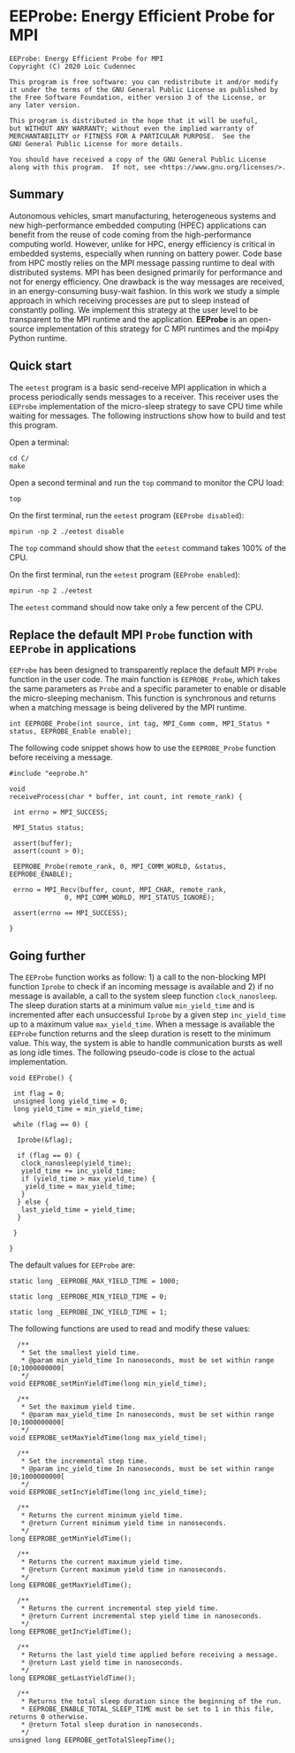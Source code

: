 # EEProbe: Energy Efficient Probe for MPI




    EEProbe: Energy Efficient Probe for MPI
    Copyright (C) 2020 Loïc Cudennec

    This program is free software: you can redistribute it and/or modify
    it under the terms of the GNU General Public License as published by
    the Free Software Foundation, either version 3 of the License, or
    any later version.

    This program is distributed in the hope that it will be useful,
    but WITHOUT ANY WARRANTY; without even the implied warranty of
    MERCHANTABILITY or FITNESS FOR A PARTICULAR PURPOSE.  See the
    GNU General Public License for more details.

    You should have received a copy of the GNU General Public License
    along with this program.  If not, see <https://www.gnu.org/licenses/>.


## Summary

  Autonomous vehicles, smart manufacturing, heterogeneous systems and
  new high-performance embedded computing (HPEC) applications can
  benefit from the reuse of code coming from the high-performance
  computing world. However, unlike for HPC, energy efficiency is
  critical in embedded systems, especially when running on battery
  power. Code base from HPC mostly relies on the MPI message passing
  runtime to deal with distributed systems. MPI has been designed
  primarily for performance and not for energy efficiency. One
  drawback is the way messages are received, in an energy-consuming
  busy-wait fashion. In this work we study a simple approach in which
  receiving processes are put to sleep instead of constantly
  polling. We implement this strategy at the user level to be
  transparent to the MPI runtime and the application. **EEProbe** is
  an open-source implementation of this strategy for C MPI runtimes
  and the mpi4py Python runtime.

## Quick start

The `eetest` program is a basic send-receive MPI application in which
a process periodically sends messages to a receiver. This receiver
uses the `EEProbe` implementation of the micro-sleep strategy to save
CPU time while waiting for messages. The following instructions show
how to build and test this program.

Open a terminal:
```
cd C/
make
```

Open a second terminal and run the `top` command to monitor the CPU load:
```
top
```

On the first terminal, run the `eetest` program (`EEProbe disabled`):
```
mpirun -np 2 ./eetest disable
```

The `top` command should show that the `eetest` command takes 100% of the CPU.

On the first terminal, run the `eetest` program (`EEProbe enabled`):
```
mpirun -np 2 ./eetest
```

The `eetest` command should now take only a few percent of the CPU.



## Replace the default MPI `Probe` function with `EEProbe` in applications

`EEProbe` has been designed to transparently replace the default MPI
`Probe` function in the user code. The main function is
`EEPROBE_Probe`, which takes the same parameters as `Probe` and a
specific parameter to enable or disable the micro-sleeping
mechanism. This function is synchronous and returns when a matching
message is being delivered by the MPI runtime.

```
int EEPROBE_Probe(int source, int tag, MPI_Comm comm, MPI_Status * status, EEPROBE_Enable enable);
```

The following code snippet shows how to use the `EEPROBE_Probe`
function before receiving a message.

```
#include "eeprobe.h"

void
receiveProcess(char * buffer, int count, int remote_rank) {

 int errno = MPI_SUCCESS;

 MPI_Status status;

 assert(buffer);
 assert(count > 0);

 EEPROBE_Probe(remote_rank, 0, MPI_COMM_WORLD, &status, EEPROBE_ENABLE);

 errno = MPI_Recv(buffer, count, MPI_CHAR, remote_rank,
        	  0, MPI_COMM_WORLD, MPI_STATUS_IGNORE);

 assert(errno == MPI_SUCCESS);

}
```


## Going further

The `EEProbe` function works as follow: 1) a call to the non-blocking
MPI function `Iprobe` to check if an incoming message is available and
2) if no message is available, a call to the system sleep function
`clock_nanosleep`. The sleep duration starts at a minimum value
`min_yield_time` and is incremented after each unsuccessful `Iprobe`
by a given step `inc_yield_time` up to a maximum value
`max_yield_time`. When a message is available the `EEProbe` function
returns and the sleep duration is resett to the minimum value. This
way, the system is able to handle communication bursts as well as long
idle times. The following pseudo-code is close to the actual
implementation.

```
void EEProbe() {

 int flag = 0;
 unsigned long yield_time = 0;
 long yield_time = min_yield_time;

 while (flag == 0) {

  Iprobe(&flag);

  if (flag == 0) {
   clock_nanosleep(yield_time);
   yield_time += inc_yield_time;
   if (yield_time > max_yield_time) {
    yield_time = max_yield_time;
   }
  } else {
   last_yield_time = yield_time;
  }
  
 }
 
}
```

The default values for `EEProbe` are:

```
static long _EEPROBE_MAX_YIELD_TIME = 1000;

static long _EEPROBE_MIN_YIELD_TIME = 0;

static long _EEPROBE_INC_YIELD_TIME = 1;
```

The following functions are used to read and modify these values:

```
  /**
   * Set the smallest yield time.
   * @param min_yield_time In nanoseconds, must be set within range [0;1000000000[
   */
void EEPROBE_setMinYieldTime(long min_yield_time);

  /**
   * Set the maximum yield time.
   * @param max_yield_time In nanoseconds, must be set within range ]0;1000000000[
   */
void EEPROBE_setMaxYieldTime(long max_yield_time);

  /**
   * Set the incremental step time.
   * @param inc_yield_time In nanoseconds, must be set within range ]0;1000000000[
   */
void EEPROBE_setIncYieldTime(long inc_yield_time);

  /**
   * Returns the current minimum yield time.
   * @return Current minimum yield time in nanoseconds.
   */
long EEPROBE_getMinYieldTime();

  /**
   * Returns the current maximum yield time.
   * @return Current maximum yield time in nanoseconds.
   */
long EEPROBE_getMaxYieldTime();

  /**
   * Returns the current incremental step yield time.
   * @return Current incremental step yield time in nanoseconds.
   */
long EEPROBE_getIncYieldTime();

  /**
   * Returns the last yield time applied before receiving a message.
   * @return Last yield time in nanoseconds.
   */
long EEPROBE_getLastYieldTime();

  /**
   * Returns the total sleep duration since the beginning of the run.
   * EEPROBE_ENABLE_TOTAL_SLEEP_TIME must be set to 1 in this file, returns 0 otherwise.
   * @return Total sleep duration in nanoseconds.
   */
unsigned long EEPROBE_getTotalSleepTime();
```

